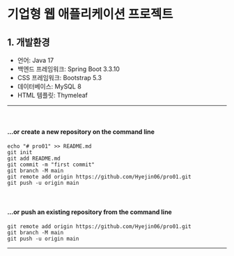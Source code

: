 # 기업형 웹 애플리케이션 프로젝트

## 1. 개발환경

- 언어: Java 17
- 백엔드 프레임워크: Spring Boot 3.3.10
- CSS 프레임워크: Bootstrap 5.3
- 데이터베이스: MySQL 8
- HTML 템플릿: Thymeleaf


----------

<br>

#### …or create a new repository on the command line

```shell
echo "# pro01" >> README.md
git init
git add README.md
git commit -m "first commit"
git branch -M main
git remote add origin https://github.com/Hyejin06/pro01.git
git push -u origin main
```

<br>

#### …or push an existing repository from the command line

```shell
git remote add origin https://github.com/Hyejin06/pro01.git
git branch -M main
git push -u origin main
```


---------------------------------------------